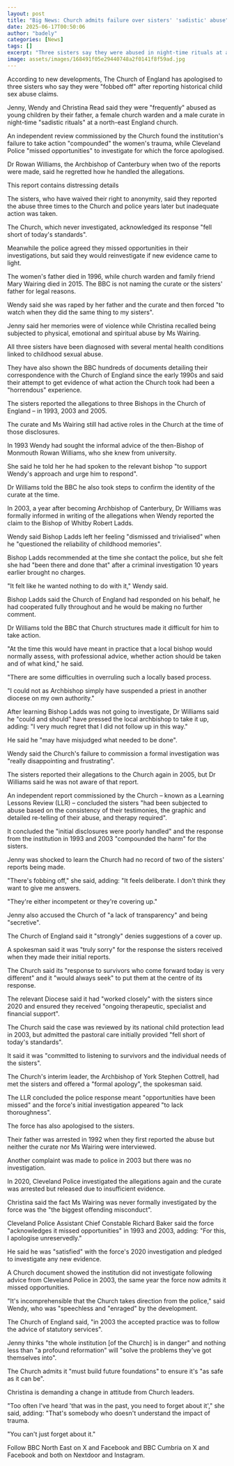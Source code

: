 ```yaml
---
layout: post
title: "Big News: Church admits failure over sisters' 'sadistic' abuse"
date: 2025-06-17T00:50:06
author: "badely"
categories: [News]
tags: []
excerpt: "Three sisters say they were abused in night-time rituals at a church by their father and others."
image: assets/images/168491f05e29440748a2f0141f8f59ad.jpg
---
```


According to new developments, The Church of England has apologised to three sisters who say they were "fobbed off" after reporting historical child sex abuse claims.

Jenny, Wendy and Christina Read said they were "frequently" abused as young children by their father, a female church warden and a male curate in night-time "sadistic rituals" at a north-east England church.

An independent review commissioned by the Church found the institution's failure to take action "compounded" the women's trauma, while Cleveland Police "missed opportunities" to investigate for which the force apologised.

Dr Rowan Williams, the Archbishop of Canterbury when two of the reports were made, said he regretted how he handled the allegations.

This report contains distressing details

The sisters, who have waived their right to anonymity, said they reported the abuse three times to the Church and police years later but inadequate action was taken.

The Church, which never investigated, acknowledged its response "fell short of today's standards".

Meanwhile the police agreed they missed opportunities in their investigations, but said they would reinvestigate if new evidence came to light.

The women's father died in 1996, while church warden and family friend Mary Wairing died in 2015. The BBC is not naming the curate or the sisters' father for legal reasons.

Wendy said she was raped by her father and the curate and then forced "to watch when they did the same thing to my sisters".

Jenny said her memories were of violence while Christina recalled being subjected to physical, emotional and spiritual abuse by Ms Wairing.

All three sisters have been diagnosed with several mental health conditions linked to childhood sexual abuse.

They have also shown the BBC hundreds of documents detailing their correspondence with the Church of England since the early 1990s and said their attempt to get evidence of what action the Church took had been a "horrendous" experience.

The sisters reported the allegations to three Bishops in the Church of England – in 1993, 2003 and 2005.

The curate and Ms Wairing still had active roles in the Church at the time of those disclosures. 

In 1993 Wendy had sought the informal advice of the then-Bishop of Monmouth Rowan Williams, who she knew from university.

She said he told her he had spoken to the relevant bishop "to support Wendy's approach and urge him to respond".

Dr Williams told the BBC he also took steps to confirm the identity of the curate at the time.

In 2003, a year after becoming Archbishop of Canterbury, Dr Williams was formally informed in writing of the allegations when Wendy reported the claim to the Bishop of Whitby Robert Ladds.

Wendy said Bishop Ladds left her feeling "dismissed and trivialised" when he "questioned the reliability of childhood memories".

Bishop Ladds recommended at the time she contact the police, but she felt she had "been there and done that" after a criminal investigation 10 years earlier brought no charges.

"It felt like he wanted nothing to do with it," Wendy said.

Bishop Ladds said the Church of England had responded on his behalf, he had cooperated fully throughout and he would be making no further comment.

Dr Williams told the BBC that Church structures made it difficult for him to take action.

"At the time this would have meant in practice that a local bishop would normally assess, with professional advice, whether action should be taken and of what kind," he said.

"There are some difficulties in overruling such a locally based process.

"I could not as Archbishop simply have suspended a priest in another diocese on my own authority."

After learning Bishop Ladds was not going to investigate, Dr Williams said he "could and should" have pressed the local archbishop to take it up, adding: "I very much regret that I did not follow up in this way."

He said he "may have misjudged what needed to be done".

Wendy said the Church's failure to commission a formal investigation was "really disappointing and frustrating".

The sisters reported their allegations to the Church again in 2005, but Dr Williams said he was not aware of that report. 

An independent report commissioned by the Church – known as a Learning Lessons Review (LLR) – concluded the sisters "had been subjected to abuse based on the consistency of their testimonies, the graphic and detailed re-telling of their abuse, and therapy required".

It concluded the "initial disclosures were poorly handled" and the response from the institution in 1993 and 2003 "compounded the harm" for the sisters.

Jenny was shocked to learn the Church had no record of two of the sisters' reports being made.

"There's fobbing off," she said, adding: "It feels deliberate. I don't think they want to give me answers.

"They're either incompetent or they're covering up." 

Jenny also accused the Church of "a lack of transparency" and being "secretive".

The Church of England said it "strongly" denies suggestions of a cover up.

A spokesman said it was "truly sorry" for the response the sisters received when they made their initial reports.

The Church said its "response to survivors who come forward today is very different" and it "would always seek" to put them at the centre of its response.

The relevant Diocese said it had "worked closely" with the sisters since 2020 and ensured they received "ongoing therapeutic, specialist and financial support".

The Church said the case was reviewed by its national child protection lead in 2003, but admitted the pastoral care initially provided "fell short of today's standards".

It said it was "committed to listening to survivors and the individual needs of the sisters".

The Church's interim leader, the Archbishop of York Stephen Cottrell, had met the sisters and offered a "formal apology", the spokesman said.

The LLR concluded the police response meant "opportunities have been missed" and the force's initial investigation appeared "to lack thoroughness".

The force has also apologised to the sisters.

Their father was arrested in 1992 when they first reported the abuse but neither the curate nor Ms Wairing were interviewed.

Another complaint was made to police in 2003 but there was no investigation.

In 2020, Cleveland Police investigated the allegations again and the curate was arrested but released due to insufficient evidence.

Christina said the fact Ms Wairing was never formally investigated by the force was the "the biggest offending misconduct".

Cleveland Police Assistant Chief Constable Richard Baker said the force "acknowledges it missed opportunities" in 1993 and 2003, adding: "For this, I apologise unreservedly."

He said he was "satisfied" with the force's 2020 investigation and pledged to investigate any new evidence.

A Church document showed the institution did not investigate following advice from Cleveland Police in 2003, the same year the force now admits it missed opportunities.

"It's incomprehensible that the Church takes direction from the police," said Wendy, who was "speechless and "enraged" by the development.

The Church of England said, "in 2003 the accepted practice was to follow the advice of statutory services".

Jenny thinks "the whole institution [of the Church] is in danger" and nothing less than "a profound reformation" will "solve the problems they've got themselves into".

The Church admits it "must build future foundations" to ensure it's "as safe as it can be".

Christina is demanding a change in attitude from Church leaders.

"Too often I've heard 'that was in the past, you need to forget about it'," she said, adding: "That's somebody who doesn't understand the impact of trauma.

"You can't just forget about it."

Follow BBC North East on X and Facebook and BBC Cumbria on X and Facebook and both on Nextdoor and Instagram. 

